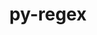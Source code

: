 ---
title: "py-regex"
layout: cache
categories: [package, v0.19]
meta: {"versions": ["2022.8.17"], "compilers": ["gcc@=11.1.0", "gcc@=7.3.1", "oneapi@=2022.1.0"], "oss": ["amzn2", "ubuntu20.04"], "platforms": ["linux"], "targets": ["x86_64", "x86_64_v3"], "stacks": ["e4s", "e4s-oneapi", "ml-cpu", "ml-cuda", "ml-rocm"], "num_specs": 3, "num_specs_by_stack": {"ml-cuda": 1, "ml-cpu": 1, "ml-rocm": 1, "e4s": 1, "e4s-oneapi": 1}}
spec_details: [{"hash": "vuuetkg5zdspip4zuaxvcyizgss6eshp", "compiler": "gcc@=7.3.1", "versions": ["2022.8.17"], "os": "amzn2", "platform": "linux", "target": "x86_64_v3", "variants": ["build_system=python_pip"], "stacks": ["ml-cuda", "ml-cpu", "ml-rocm"], "size": "-", "tarball": "https://binaries.spack.io/releases/v0.19/build_cache/linux-amzn2-x86_64_v3/gcc-7.3.1/py-regex-2022.8.17/linux-amzn2-x86_64_v3-gcc-7.3.1-py-regex-2022.8.17-vuuetkg5zdspip4zuaxvcyizgss6eshp.spack"}, {"hash": "qjkqbbeg62ogopvad7jesqlntiolhemn", "compiler": "gcc@=11.1.0", "versions": ["2022.8.17"], "os": "ubuntu20.04", "platform": "linux", "target": "x86_64", "variants": ["build_system=python_pip"], "stacks": ["e4s"], "size": "-", "tarball": "https://binaries.spack.io/releases/v0.19/build_cache/linux-ubuntu20.04-x86_64/gcc-11.1.0/py-regex-2022.8.17/linux-ubuntu20.04-x86_64-gcc-11.1.0-py-regex-2022.8.17-qjkqbbeg62ogopvad7jesqlntiolhemn.spack"}, {"hash": "42sf26s4y4rdapmqcbxgaacoqq6lnsct", "compiler": "oneapi@=2022.1.0", "versions": ["2022.8.17"], "os": "ubuntu20.04", "platform": "linux", "target": "x86_64", "variants": ["build_system=python_pip"], "stacks": ["e4s-oneapi"], "size": "-", "tarball": "https://binaries.spack.io/releases/v0.19/build_cache/linux-ubuntu20.04-x86_64/oneapi-2022.1.0/py-regex-2022.8.17/linux-ubuntu20.04-x86_64-oneapi-2022.1.0-py-regex-2022.8.17-42sf26s4y4rdapmqcbxgaacoqq6lnsct.spack"}]
---